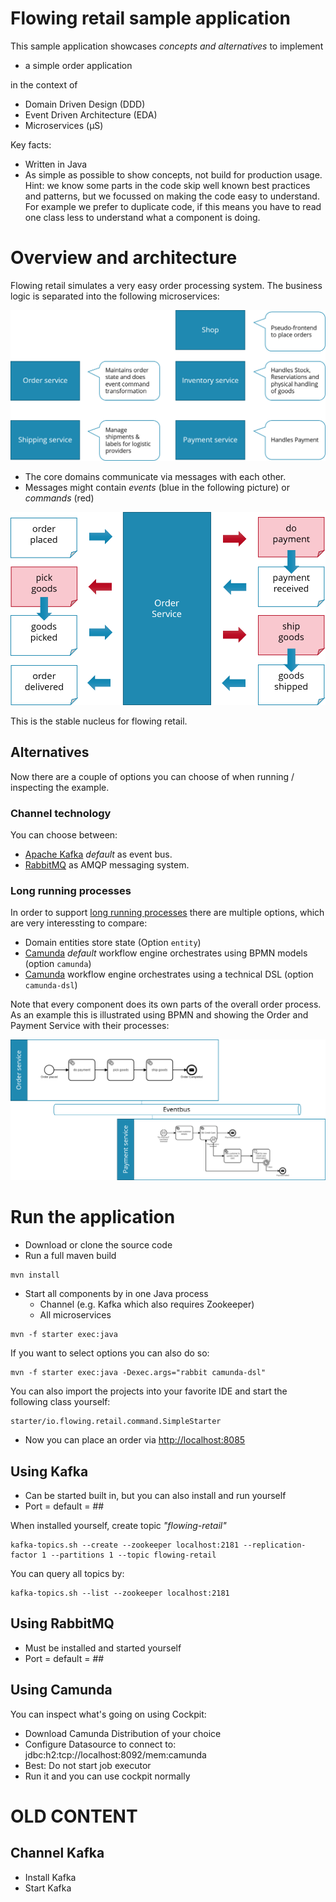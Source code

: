 # Flowing retail sample application

This sample application showcases *concepts and alternatives* to implement

* a simple order application

in the context of

* Domain Driven Design (DDD)
* Event Driven Architecture (EDA)
* Microservices (µS)

Key facts:

* Written in Java
* As simple as possible to show concepts, not build for production usage. Hint: we know some parts in the code skip well known best practices and patterns, but we focussed on making the code easy to understand. For example we prefer to duplicate code, if this means you have to read one class less to understand what a component is doing.

# Overview and architecture

Flowing retail simulates a very easy order processing system. The business logic is separated into the following microservices:

![Microservices](docs/services.png)

* The core domains communicate via messages with each other.
* Messages might contain *events* (blue in the following picture) or *commands* (red)

![Events and Commands](docs/eventsAndCommands.png)

This is the stable nucleus for flowing retail.

## Alternatives

Now there are a couple of options you can choose of when running / inspecting the example. 

### Channel technology

You can choose between:

* [Apache Kafka](http://kafka.apache.org/) *default* as event bus.
* [RabbitMQ](https://www.rabbitmq.com/) as AMQP messaging system.

### Long running processes

In order to support [long running processes](xxx) there are multiple options, which are very interessting to compare:

* Domain entities store state (Option ```entity```)
* [Camunda](http://camunda.org/) *default* workflow engine orchestrates using BPMN models (option ```camunda```)
* [Camunda](http://camunda.org/) workflow engine orchestrates using a technical DSL (option ```camunda-dsl```)

Note that every component does its own parts of the overall order process. As an example this is illustrated using BPMN and showing the Order and Payment Service with their processes:

![Events and Commands](docs/bpmn.png)


# Run the application

* Download or clone the source code
* Run a full maven build

```
mvn install
```

* Start all components by in one Java process
    * Channel (e.g. Kafka which also requires Zookeeper)
    * All microservices

```
mvn -f starter exec:java
```

If you want to select options you can also do so:

```
mvn -f starter exec:java -Dexec.args="rabbit camunda-dsl"
```

You can also import the projects into your favorite IDE and start the following class yourself:

```
starter/io.flowing.retail.command.SimpleStarter
```

* Now you can place an order via [http://localhost:8085](http://localhost:8085)

## Using Kafka

* Can be started built in, but you can also install and run yourself
* Port = default = ## 

When installed yourself, create topic *"flowing-retail"*

```
kafka-topics.sh --create --zookeeper localhost:2181 --replication-factor 1 --partitions 1 --topic flowing-retail
```

You can query all topics by: 

```
kafka-topics.sh --list --zookeeper localhost:2181
```

## Using RabbitMQ

* Must be installed and started yourself
* Port = default = ##

## Using Camunda

You can inspect what's going on using Cockpit:

* Download Camunda Distribution of your choice
* Configure Datasource to connect to: jdbc:h2:tcp://localhost:8092/mem:camunda
* Best: Do not start job executor
* Run it and you can use cockpit normally


# OLD CONTENT

## Channel Kafka

* Install Kafka
* Start Kafka


